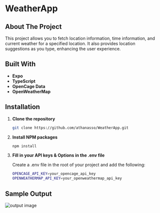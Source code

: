 # WeatherApp

## About The Project

This project allows you to fetch location information, time information, and current weather for a specified location. It also provides location suggestions as you type, enhancing the user experience.

## Built With

- **Expo**
- **TypeScript**
- **OpenCage Data**
- **OpenWeatherMap**

## Installation

1. **Clone the repository**

   ```bash
   git clone https://github.com/athanasso/WeatherApp.git

2. **Install NPM packages**
    
   ```bash
   npm install

3. **Fill in your API keys & Options in the .env file**

    Create a .env file in the root of your project and add the following:
    ```bash
    OPENCAGE_API_KEY=your_opencage_api_key
    OPENWEATHERMAP_API_KEY=your_openweathermap_api_key

## Sample Output
![output image](output.png)
